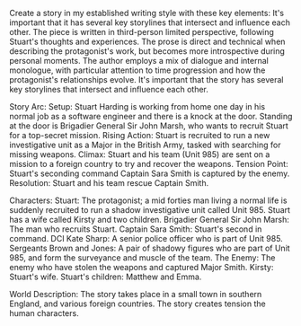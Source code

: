 Create a story in my established writing style with these key elements:
    It's important that it has several key storylines that intersect and influence each other.
    The piece is written in third-person limited perspective, following Stuart's thoughts and experiences.
    The prose is direct and technical when describing the protagonist's work, but becomes more introspective during personal moments.
    The author employs a mix of dialogue and internal monologue, with particular attention to time progression and how the protagonist's relationships evolve.
    It's important that the story has several key storylines that intersect and influence each other.


Story Arc:
    Setup: Stuart Harding is working from home one day in his normal job as a software engineer and there is a knock at the door. Standing at the door is Brigadier General Sir John Marsh, who wants to recruit Stuart for a top-secret mission.
    Rising Action: Stuart is recruited to run a new investigative unit as a Major in the British Army, tasked with searching for missing weapons.
    Climax: Stuart and his team (Unit 985) are sent on a mission to a foreign country to try and recover the weapons.
    Tension Point: Stuart's seconding command Captain Sara Smith is captured by the enemy.
    Resolution: Stuart and his team rescue Captain Smith.

Characters:
    Stuart: The protagonist; a mid forties man living a normal life is suddenly recruited to run a shadow investigative unit called Unit 985. Stuart has a wife called Kirsty and two children.
    Brigadier General Sir John Marsh: The man who recruits Stuart.
    Captain Sara Smith: Stuart's second in command.
    DCI Kate Sharp: A senior police officer who is part of Unit 985.
    Sergeants Brown and Jones: A pair of shadowy figures who are part of Unit 985, and form the surveyance and muscle of the team.
    The Enemy: The enemy who have stolen the weapons and captured Major Smith.
    Kirsty: Stuart's wife.
    Stuart's children: Matthew and Emma.
    
World Description:
    The story takes place in a small town in southern England, and various foreign countries.
    The story creates tension the human characters.
